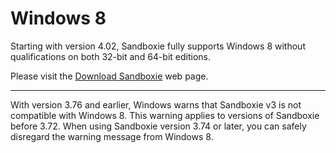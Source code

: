 # Windows 8

Starting with version 4.02, Sandboxie fully supports Windows 8 without qualifications on both 32-bit and 64-bit editions.

Please visit the [Download Sandboxie](https://github.com/sandboxie-plus/Sandboxie/releases) web page.

* * *

With version 3.76 and earlier, Windows warns that Sandboxie v3 is not compatible with Windows 8\. This warning applies to versions of Sandboxie before 3.72\. When using Sandboxie version 3.74 or later, you can safely disregard the warning message from Windows 8\.
